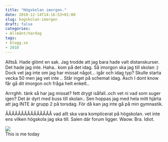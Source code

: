 ```yaml
---
title: "Högskolan imorgon."
date: 2010-12-14T14:16:53+01:00
slug: hogskolan-imorgon
draft: false
categories:
- Allmänt/Vardag
tags:
- blogg.se
- 2010
---
```

Alltså. Hade glömt en sak. Jag trodde att jag bara hade valt distanskurser. Det hade jag inte. Haha.. kom på det idag. Så imorgon ska jag till skolan :) Dock vet jag inte om jag har missat något... igår och idag typ? Skulle starta vecka 50 men jag vet inte .. Står inget på schemat idag. Äsch I dont know får gå dit imorgon och fråga helt enkelt..  
  
Arrrghh. tänk så har jag missat? fett drygt isåfall..och vet ni vad som suger igen? Det är dyrt med buss till skolan.. Sen hoppas jag med hela mitt hjärta att jag INTE är grupp 2 på torsdag. För då kan jag inte gå på min gymnastik.  
  
  
ÅÅÅÅÅÅÅÅÅÅÅÅÅÅÅ vad allt ska vara komplicerat på högskolan. vet inte ens vilken högskola jag ska till. Salen där forum ligger. Waow. Bra. Idiot.  
  
  
![](/assets/images/blogg.se/-_121623237.jpg)  
This is me today